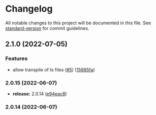 # Changelog

All notable changes to this project will be documented in this file. See [standard-version](https://github.com/conventional-changelog/standard-version) for commit guidelines.

## 2.1.0 (2022-07-05)


### Features

* allow transpile of ts files ([#5](https://github.com/krakenjs/subprocess-robot/issues/5)) ([15885fa](https://github.com/krakenjs/subprocess-robot/commit/15885fa8f9f3e6ee317fec8544784298fc2a7b0c))

### 2.0.15 (2022-06-07)


* **release:** 2.0.14 ([e94eac8](https://github.com/krakenjs/subprocess-robot/commit/e94eac85e2157b330c2f9911113d830a3909bb62))

### 2.0.14 (2022-06-07)
